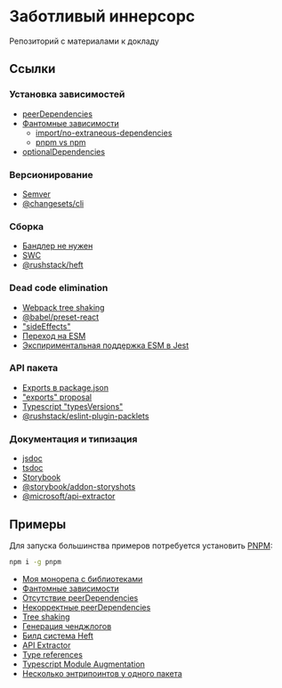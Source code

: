 # Заботливый иннерсорс

Репозиторий с материалами к докладу

## Ссылки

### Установка зависимостей

- [peerDependencies](https://nodejs.org/es/blog/npm/peer-dependencies/)
- [Фантомные зависимости](https://rushjs.io/pages/advanced/phantom_deps/)
  - [import/no-extraneous-dependencies](https://github.com/import-js/eslint-plugin-import/blob/HEAD/docs/rules/no-extraneous-dependencies.md)
  - [pnpm vs npm](https://pnpm.io/pnpm-vs-npm)
- [optionalDependencies](https://betterprogramming.pub/what-are-npms-optional-dependencies-and-when-should-we-use-them-796a6a964e73)

### Версионирование

- [Semver](https://semver.org)
- [@changesets/cli](https://www.npmjs.com/package/@changesets/cli)

### Сборка

- [Бандлер не нужен](https://cmdcolin.github.io/posts/2022-05-27-youmaynotneedabundler)
- [SWC](https://swc.rs)
- [@rushstack/heft](https://rushstack.io/pages/heft/overview/)

### Dead code elimination

- [Webpack tree shaking](https://webpack.js.org/guides/tree-shaking/)
- [@babel/preset-react](https://babeljs.io/docs/en/babel-preset-react#pure)
- ["sideEffects"](https://webpack.js.org/configuration/optimization/#optimizationsideeffects)
- [Переход на ESM](https://gist.github.com/sindresorhus/a39789f98801d908bbc7ff3ecc99d99c)
- [Экспириментальная поддержка ESM в Jest](https://github.com/facebook/jest/blob/64de4d7361367fd711a231d25c37f3be89564264/docs/ECMAScriptModules.md)

### API пакета

- [Exports в package.json](https://habr.com/ru/company/space307/blog/546240/)
- ["exports" proposal](https://github.com/jkrems/proposal-pkg-exports/)
- [Typescript "typesVersions"](https://www.typescriptlang.org/docs/handbook/declaration-files/publishing.html#version-selection-with-typesversions)
- [@rushstack/eslint-plugin-packlets](https://github.com/microsoft/rushstack/blob/main/eslint/eslint-plugin-packlets/README.md)

### Документация и типизация

- [jsdoc](https://jsdoc.app)
- [tsdoc](https://tsdoc.org)
- [Storybook](https://storybook.js.org)
- [@storybook/addon-storyshots](https://storybook.js.org/addons/@storybook/addon-storyshots)
- [@microsoft/api-extractor](https://api-extractor.com)

## Примеры

Для запуска большинства примеров потребуется установить [PNPM](https://pnpm.io):

```bash
npm i -g pnpm
```

- [Моя монорепа с библиотеками](https://github.com/NEWESTERS/lndsld)
- [Фантомные зависимости](./examples/phantom-dependencies/README.md)
- [Отсутствие peerDependencies](./examples/non-peer-deps/README.md)
- [Некорректные peerDependencies](./examples/incorrect-peer-deps/README.md)
- [Tree shaking](./examples/tree-shaking/README.md)
- [Генерация ченджлогов](./examples/changelogs/README.md)
- [Билд система Heft](./examples/heft/README.md)
- [API Extractor](./examples/api-extractor/README.md)
- [Type references](./examples/type-references/README.md)
- [Typescript Module Augmentation](./examples/sc-theme-override/README.md)
- [Несколько энтрипоинтов у одного пакета](./examples/multiple-entrypoints/README.md)
